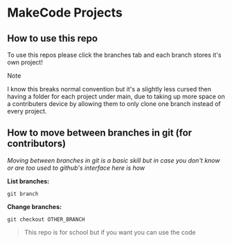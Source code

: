 # MakeCode Projects
## How to use this repo
To use this repos please click the branches tab and each branch stores it's own project!
> [!NOTE]
> I know this breaks normal convention but it's a slightly less cursed then having a folder for each project under main, due to taking up more space on a contributers device by allowing them to only clone one branch instead of every project.

## How to move between branches in git (for contributors)
*Moving between branches in git is a basic skill but in case you don't know or are too used to github's interface here is how*

**List branches:**
```
git branch
```

**Change branches:**
```
git checkout OTHER_BRANCH
```
<p></p>

> This repo is for school but if you want you can use the code
